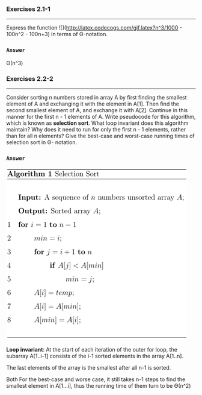 ### Exercises 2.1-1
***
Express the function ![](http://latex.codecogs.com/gif.latex?n^3/1000 - 100n^2 - 100n+3)
 in terms of Θ-notation.

### `Answer`
Θ(n^3)

### Exercises 2.2-2
***
Consider sorting n numbers stored in array A by first finding the smallest element of A and exchanging it with the element in A[1]. Then find the second smallest element of A, and exchange it with A[2]. Continue in this manner for the first n - 1 elements of A. Write pseudocode for this algorithm, which is known as **selection sort**. What loop invariant does this algorithm maintain? Why does it need to run for only the first n - 1 elements, rather than for all n elements? Give the best-case and worst-case running times of selection sort in Θ- notation.

### `Answer`
![](./fig/2-2/2.2-2.png)  

**Loop invariant**: At the start of each iteration of the outer for loop, the subarray A[1..i-1] consists of the i-1 sorted elements in the array A[1..n].

The last elements of the array is the smallest after all n-1 is sorted.

Both For the best-case and worse case, it still takes n-1 steps to find the smallest element in A[1...i], thus the running time of them turn to be Θ(n^2)
